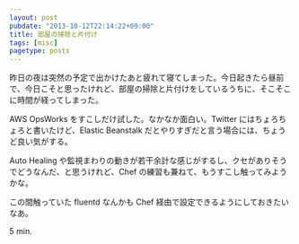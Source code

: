 ```yaml
---
layout: post
pubdate: "2013-10-12T22:14:22+09:00"
title: 部屋の掃除と片付け
tags: [misc]
pagetype: posts
---
```

昨日の夜は突然の予定で出かけたあと疲れて寝てしまった。今日起きたら昼前で、今日こそと思ったけれど、部屋の掃除と片付けをしているうちに、そこそこに時間が経ってしまった。

AWS OpsWorks をすこしだけ試した。なかなか面白い。Twitter にはちょろちょろと書いたけど、Elastic Beanstalk だとやりすぎだと言う場合には、ちょうど良い気がする。

Auto Healing や監視まわりの動きが若干余計な感じがするし、クセがありそうでどうなんだ、と思うけれど、Chef の練習も兼ねて、もうすこし触ってみようかな。

この間触っていた fluentd なんかも Chef 経由で設定できるようにしておきたいなあ。

5 min.
